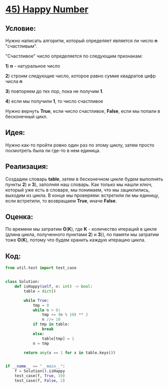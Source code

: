 # [**45) Happy Number**](https://leetcode.com/problems/happy-number/description/)

## **Условие:**

Нужно написать алгоритм, который определяет является ли число **n** "счастливым".

"Счастливое" число определяется по следующим признакам:

**1**) **n** - натуральное число

**2**) строим следующие число, которое равно сумме квадратов цифр числа **n**

**3**) повторяем до тех пор, пока не получим **1**.

**4**) если мы получили **1**, то число счастливое

Нужно вернуть **True**, если число счастливое, **False**, если мы попали в бесконечный цикл.

## **Идея:**

Нужно как-то пройти ровно один раз по этому циклу, затем просто посмотреть была ли где-то в нем единица.

## **Реализация:**

Создадим словарь **table**, затем в бесконечном цикле будем выполнять пункты **2**) и **3**), заполняя наш словарь. Как только мы нашли ключ, который уже есть в словаре, мы понимаем, что мы зациклились, выходим из цикла. В конце мы проверяем: встретили ли мы единицу, если встретили, то возвращаем **True**, иначе **False**.



## **Оценка:**

По времени мы затратим **O**(**K**), где **K** - количество итераций в цикле (длина цикла, полученного пунктами **2**) и **3**)), по памяти мы затратим тоже **O**(**K**), потому что будем хранить каждую итерацию цикла.

## Код:
```python
from util.test import test_case


class Solution:
    def isHappy(self, n: int) -> bool:
        table = dict()

        while True:
            tmp = 0
            while n > 0:
                tmp += (n % 10) ** 2
                n //= 10
            if tmp in table:
                break
            else:
                table[tmp] = 1
            n = tmp

        return any(x == 1 for x in table.keys())


if __name__ == "__main__":
    f = Solution().isHappy
    test_case(f, True, 19)
    test_case(f, False, 2)

```

